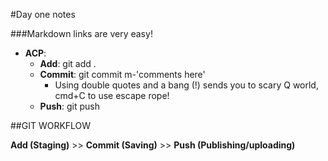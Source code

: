 #Day one notes

###Markdown links are very easy! 

- **ACP**:
    - **Add**: git add .
    - **Commit**: git commit m-'comments here'
        - Using double quotes and a bang (!) sends you to scary Q world, cmd+C to use escape rope!
    - **Push**: git push


 ##GIT WORKFLOW

 **Add (Staging)** >> **Commit (Saving)** >> **Push (Publishing/uploading)**



